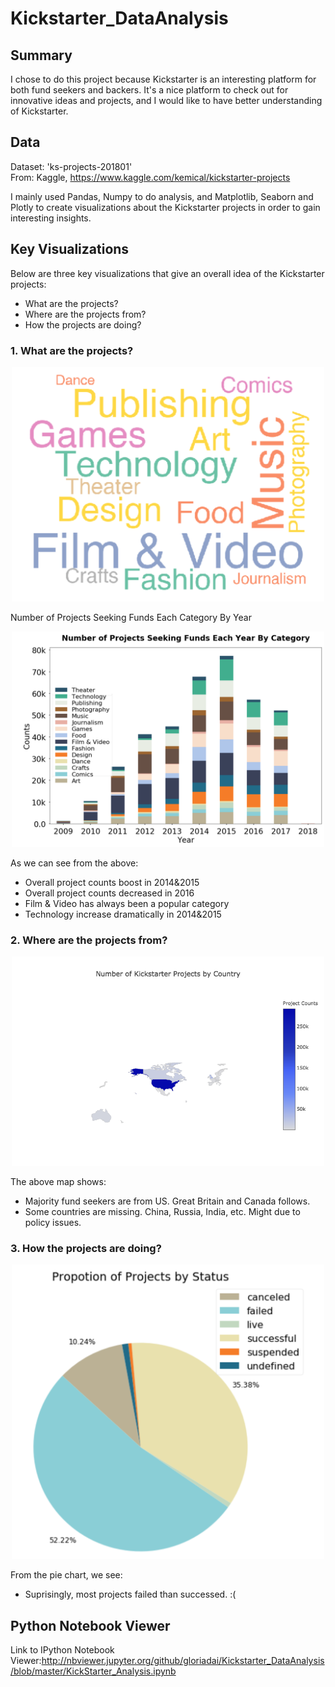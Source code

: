 # Kickstarter_DataAnalysis
## Summary
I chose to do this project because Kickstarter is an interesting platform for both fund seekers and backers. It's a nice platform to check out for innovative ideas and projects, and I would like to have better understanding of Kickstarter.

## Data
Dataset: 'ks-projects-201801'<br>
From: Kaggle, https://www.kaggle.com/kemical/kickstarter-projects

I mainly used Pandas, Numpy to do analysis, and Matplotlib, Seaborn and Plotly to create visualizations about the Kickstarter projects in order to gain interesting insights.


## Key Visualizations
Below are three key visualizations that give an overall idea of the Kickstarter projects: 
  - What are the projects?
  - Where are the projects from? 
  - How the projects are doing?

### 1. What are the projects?
<p align="center">
  <img src="Visualization_Images/3.%20Wordcloud%20-%20percentage.png" width="500"></div>
</p>

Number of Projects Seeking Funds Each Category By Year
<p align="center">
  <img src="Visualization_Images/2.%20Number%20of%20Projects%20Seeking%20Funds%20Each%20Category%20By%20Year.png" width="500"></div>
</p>


As we can see from the above:
  - Overall project counts boost in 2014&2015
  - Overall project counts decreased in 2016
  - Film & Video has always been a popular category
  - Technology increase dramatically in 2014&2015

### 2. Where are the projects from?
<p align="center">
  <img src="Visualization_Images/5.%20Map%20-%20Partial.png" width="500"></div>
</p>

The above map shows:
  - Majority fund seekers are from US. Great Britain and Canada follows.
  - Some countries are missing. China, Russia, India, etc. Might due to policy issues.

### 3. How the projects are doing?
<p align="center">
  <img src="Visualization_Images/6.%20Propotion%20of%20Projects%20by%20Status.png" width="500"></div>
</p>

From the pie chart, we see:
  - Suprisingly, most projects failed than successed. :(

## Python Notebook Viewer
Link to IPython Notebook Viewer:http://nbviewer.jupyter.org/github/gloriadai/Kickstarter_DataAnalysis/blob/master/KickStarter_Analysis.ipynb
